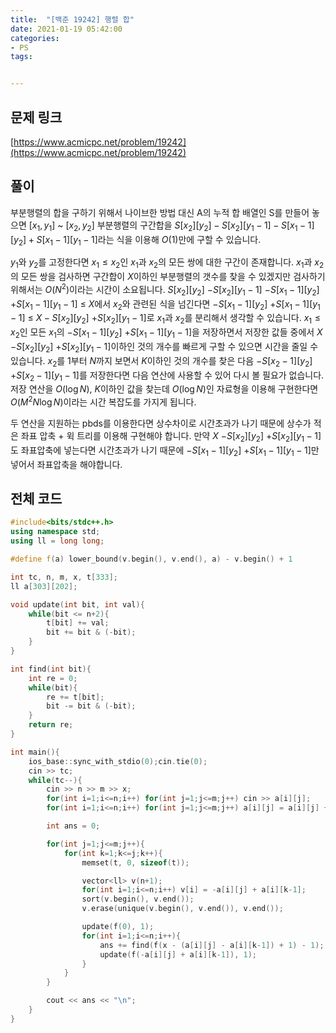 ```yaml
---
title:  "[백준 19242] 행렬 합"
date: 2021-01-19 05:42:00
categories: 
- PS
tags:


---
```


## 문제 링크
[https://www.acmicpc.net/problem/19242](https://www.acmicpc.net/problem/19242)

## 풀이

부분행렬의 합을 구하기 위해서 나이브한 방법 대신 A의 누적 합 배열인 S를 만들어 놓으면 $[x_1,y_1]$ ~ $[x_2,y_2]$ 부분행렬의  구간합을  $S[x_2][y_2] - S[x_2][y_1-1] - S[x_1-1][y_2] + S[x_1-1][y_1-1]$라는 식을 이용해 $O(1)$만에 구할 수 있습니다.

$y_1$와 $y_2$를 고정한다면 $x_1≤x_2$인 $x_1$과 $x_2$의 모든 쌍에 대한 구간이 존재합니다. $x_1$과 $x_2$의 모든 쌍을 검사하면 구간합이 $X$이하인 부분행렬의 갯수를 찾을 수 있겠지만 검사하기 위해서는 $O(N^2)$이라는 시간이 소요됩니다. $S[x_2][y_2]$ $-S[x_2][y_1-1]$ $-S[x_1-1][y_2]$ $+S[x_1-1][y_1-1]$ $≤$ $X$에서 $x_2$와 관련된 식을 넘긴다면 $-S[x_1-1][y_2]$ $+S[x_1-1][y_1-1]$ $≤$ $X-S[x_2][y_2]$ $+S[x_2][y_1-1]$로 $x_1$과 $x_2$를 분리해서 생각할 수 있습니다. $x_1 ≤ x_2$인 모든 $x_1$의  $-S[x_1-1][y_2]$ $+S[x_1-1][y_1-1]$을 저장하면서 저장한 값들 중에서 $X$ $-S[x_2][y_2]$ $+S[x_2][y_1-1]$이하인 것의 개수를 빠르게 구할 수 있으면 시간을 줄일 수 있습니다. $x_2$를 $1$부터 $N$까지 보면서 $K$이하인 것의 개수를 찾은 다음 $-S[x_2-1][y_2]$ $+S[x_2-1][y_1-1]$를 저장한다면 다음 연산에 사용할 수 있어 다시 볼 필요가 없습니다. 저장 연산을 $O(\log N)$, $K$이하인 값을 찾는데 $O(\log N)$인 자료형을 이용해 구현한다면 $O(M^2N \log N)$이라는 시간 복잡도를 가지게 됩니다.

두 연산을 지원하는 pbds를 이용한다면 상수차이로 시간초과가 나기 때문에 상수가 적은 좌표 압축 + 윅 트리를 이용해 구현해야 합니다. 만약 $X$ $-S[x_2][y_2]$ $+S[x_2][y_1-1]$도 좌표압축에 넣는다면 시간초과가 나기 때문에 $-S[x_1-1][y_2]$ $+S[x_1-1][y_1-1]$만 넣어서 좌표압축을 해야합니다.

## 전체 코드

```cpp
#include<bits/stdc++.h>
using namespace std;
using ll = long long;

#define f(a) lower_bound(v.begin(), v.end(), a) - v.begin() + 1

int tc, n, m, x, t[333];
ll a[303][202];

void update(int bit, int val){
    while(bit <= n+2){
        t[bit] += val;
        bit += bit & (-bit);
    }
}

int find(int bit){
    int re = 0;
    while(bit){
        re += t[bit];
        bit -= bit & (-bit);
    }
    return re;
}

int main(){
    ios_base::sync_with_stdio(0);cin.tie(0);
    cin >> tc;
    while(tc--){
        cin >> n >> m >> x;
        for(int i=1;i<=n;i++) for(int j=1;j<=m;j++) cin >> a[i][j];
        for(int i=1;i<=n;i++) for(int j=1;j<=m;j++) a[i][j] = a[i][j] + a[i-1][j] + a[i][j-1] - a[i-1][j-1];

        int ans = 0;

        for(int j=1;j<=m;j++){
            for(int k=1;k<=j;k++){
                memset(t, 0, sizeof(t));

                vector<ll> v(n+1);
                for(int i=1;i<=n;i++) v[i] = -a[i][j] + a[i][k-1];
                sort(v.begin(), v.end());
                v.erase(unique(v.begin(), v.end()), v.end());

                update(f(0), 1);
                for(int i=1;i<=n;i++){
                    ans += find(f(x - (a[i][j] - a[i][k-1]) + 1) - 1);
                    update(f(-a[i][j] + a[i][k-1]), 1);
                }
            }
        }

        cout << ans << "\n";
    }
}
```

